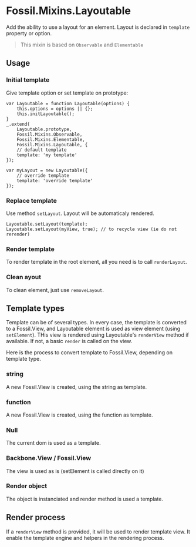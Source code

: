 Fossil.Mixins.Layoutable
========================

Add the ability to use a layout for an element.
Layout is declared in `template` property or option.

> This mixin is based on `Observable` and `Elementable`

Usage
-----

### Initial template

Give template option or set template on prototype:

``` !javascript
var Layoutable = function Layoutable(options) {
    this.options = options || {};
    this.initLayoutable();
}
_.extend(
    Layoutable.prototype,
    Fossil.Mixins.Observable,
    Fossil.Mixins.Elementable,
    Fossil.Mixins.Layoutable, {
    // default template
    template: 'my template'
});

var myLayout = new Layoutable({
    // override template
    template: 'override template'
});
```

### Replace template

Use method `setLayout`.
Layout will be automaticaly rendered.

``` !javascript
Layoutable.setLayout(template);
Layoutable.setLayout(myView, true); // to recycle view (ie do not rerender)
```

### Render template

To render template in the root element, all you need is to call `renderLayout`.

### Clean ayout

To clean element, just use `removeLayout`.

Template types
--------------

Template can be of several types. In every case, the template is converted to a
Fossil.View, and Layoutable element is used as view element (using `setElement`).
THis view is rendered using Layoutable's `renderView` method if available. If
not, a basic `render` is called on the view.

Here is the process to convert template to Fossil.View, depending on template
type.

### string

A new Fossil.View is created, using the string as template.

### function

A new Fossil.View is created, using the function as template.

### Null

The current dom is used as a template.

### Backbone.View / Fossil.View

The view is used as is (setElement is called directly on it)

### Render object

The object is instanciated and render method is used a template.

Render process
--------------

If a `renderView` method is provided, it will be used to render template view.
It enable the template engine and helpers in the rendering process.

